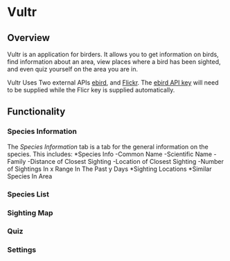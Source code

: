 # Vultr

## Overview
Vultr is an application for birders. It allows you to get information on birds, find information about an area, view places where a bird has been sighted, and even quiz yourself on the area you are in.

Vultr Uses Two external APIs [ebird](https://ebird.org/home), and  [Flickr](https://flickr.com). The [ebird API key](https://ebird.org/api/keygen) will need to be supplied while the Flicr key is supplied automatically.

## Functionality

### Species Information
The _Species Information_ tab is a tab for the general information on the species. This includes:
*Species Info
 -Common Name
 -Scientific Name
 -Family
 -Distance of Closest Sighting
 -Location of Closest Sighting
 -Number of Sightings In x Range In The Past y Days
*Sighting Locations
*Similar Species In Area
### Species List

### Sighting Map

### Quiz

### Settings
